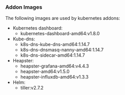 ### Addon Images

The following images are used by kubernetes addons:
- Kubernetes dashboard:
    - kubernetes-dashboard-amd64:v1.8.0
- Kube-dns:
    - k8s-dns-kube-dns-amd64:1.14.7
    - k8s-dns-dnsmasq-nanny-amd64:1.14.7
    - k8s-dns-sidecar-amd64:1.14.7
- Heapster:
    - heapster-grafana-amd64:v4.4.3
    - heapster-amd64:v1.5.0
    - heapster-influxdb-amd64:v1.3.3
- Helm:
    - tiller:v2.7.2
